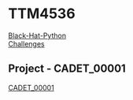 # TTM4536
[Black-Hat-Python](https://github.com/AllGloryToTheHypnotoad/Black-Hat-Python/)  
[Challenges](https://github.com/Marksome/TTM4536/challenges)

## Project - CADET_00001
[CADET_00001](https://github.com/Marksome/TTM4536/tree/master/CADET\_00001)
